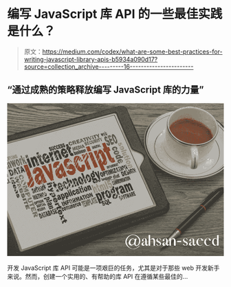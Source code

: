 # 编写 JavaScript 库 API 的一些最佳实践是什么？

> 原文：<https://medium.com/codex/what-are-some-best-practices-for-writing-javascript-library-apis-b5934a090d17?source=collection_archive---------16----------------------->

## “通过成熟的策略释放编写 JavaScript 库的力量”

![](img/77da45ed8448b458ef2fe8e85531469d.png)

开发 JavaScript 库 API 可能是一项艰巨的任务，尤其是对于那些 web 开发新手来说。然而，创建一个实用的、有帮助的库 API 在遵循某些最佳的…